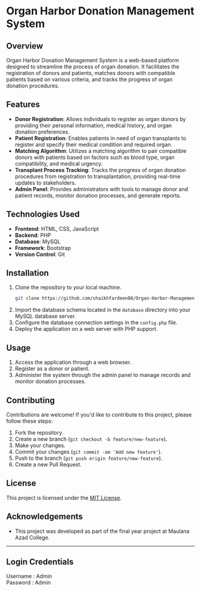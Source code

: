 # Organ Harbor Donation Management System

## Overview
Organ Harbor Donation Management System is a web-based platform designed to streamline the process of organ donation. It facilitates the registration of donors and patients, matches donors with compatible patients based on various criteria, and tracks the progress of organ donation procedures.

## Features
- **Donor Registration**: Allows individuals to register as organ donors by providing their personal information, medical history, and organ donation preferences.
- **Patient Registration**: Enables patients in need of organ transplants to register and specify their medical condition and required organ.
- **Matching Algorithm**: Utilizes a matching algorithm to pair compatible donors with patients based on factors such as blood type, organ compatibility, and medical urgency.
- **Transplant Process Tracking**: Tracks the progress of organ donation procedures from registration to transplantation, providing real-time updates to stakeholders.
- **Admin Panel**: Provides administrators with tools to manage donor and patient records, monitor donation processes, and generate reports.

## Technologies Used
- **Frontend**: HTML, CSS, JavaScript
- **Backend**: PHP
- **Database**: MySQL
- **Framework**: Bootstrap
- **Version Control**: Git

## Installation
1. Clone the repository to your local machine.
   ```bash
   git clone https://github.com/shaikhfardeen08/Organ-Harbor-Management-System.git
   ```
2. Import the database schema located in the `database` directory into your MySQL database server.
3. Configure the database connection settings in the `config.php` file.
4. Deploy the application on a web server with PHP support.

## Usage
1. Access the application through a web browser.
2. Register as a donor or patient.
3. Administer the system through the admin panel to manage records and monitor donation processes.

## Contributing
Contributions are welcome! If you'd like to contribute to this project, please follow these steps:
1. Fork the repository.
2. Create a new branch (`git checkout -b feature/new-feature`).
3. Make your changes.
4. Commit your changes (`git commit -am 'Add new feature'`).
5. Push to the branch (`git push origin feature/new-feature`).
6. Create a new Pull Request.

## License
This project is licensed under the [MIT License](LICENSE).

## Acknowledgements
- This project was developed as part of the final year project at Maulana Azad College.

---
## Login Credentials
Username : Admin   
Password : Admin
